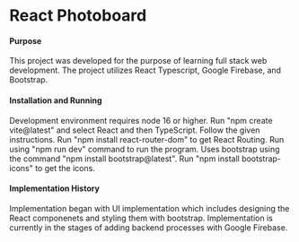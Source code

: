 # React Photoboard

#### Purpose
This project was developed for the purpose of learning full stack web development. 
The project utilizes React Typescript, Google Firebase, and Bootstrap.

#### Installation and Running
Development environment requires node 16 or higher.
Run "npm create vite@latest" and select React and then TypeScript. Follow the given instructions.
Run "npm install react-router-dom" to get React Routing.
Run using "npm run dev" command to run the program.
Uses bootstrap using the command "npm install bootstrap@latest". 
Run "npm install bootstrap-icons" to get the icons.

#### Implementation History
Implementation began with UI implementation which includes designing the React componenets and
styling them with bootstrap. Implementation is currently in the stages of adding backend processes
with Google Firebase.